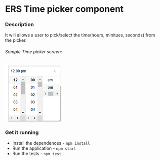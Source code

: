 # ERS Time picker component

### Description

It will allows a user to pick/select the time(hours, minitues, seconds) from the picker. 

###### Sample Time picker screen:
![Phase 1](doc/TimePicker.PNG)

### Get it running

- Install the dependences -  ``` npm install ```
- Run the application - ``` npm start ```
- Run the tests - ``` npm test ```

